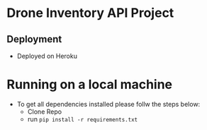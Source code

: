 # Drone Inventory API Project

## Deployment
 - Deployed on Heroku

 # Running on a local machine
   - To get all dependencies installed please follw the steps below:
        - Clone Repo
        - run `pip install -r requirements.txt`
        